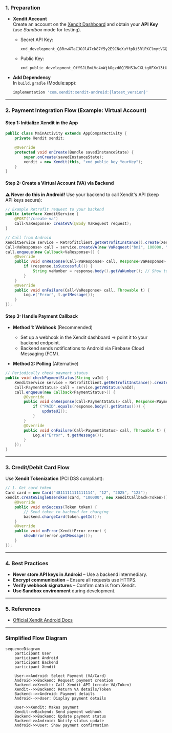### **1. Preparation**
- **Xendit Account**  
  Create an account on the [Xendit Dashboard](https://dashboard.xendit.co/) and obtain your **API Key** (use *Sandbox* mode for testing).  
  - Secret API Key:
    ```
    xnd_development_Q8RrwXTaCJOJlA7ck87f5y2E9CNeXuYfpDi5RlPXClmytVGQjIro2Bn6MaB6Qrr
    ```
  - Public Key:
    ```
    xnd_public_development_OfYSJLBmLVc4oWjkOgzd0QJ5HSJwCXLtg0FXm13tU_Zg9vFP0coayC2qN_ztlKer
    ```

- **Add Dependency**  
  In `build.gradle` (Module:app):
  ```gradle
  implementation 'com.xendit:xendit-android:{latest_version}'
  ```

---

### **2. Payment Integration Flow (Example: Virtual Account)**
#### **Step 1: Initialize Xendit in the App**  
```java
public class MainActivity extends AppCompatActivity {
    private Xendit xendit;

    @Override
    protected void onCreate(Bundle savedInstanceState) {
        super.onCreate(savedInstanceState);
        xendit = new Xendit(this, "xnd_public_key_YourKey");
    }
}
```

#### **Step 2: Create a Virtual Account (VA) via Backend**  
**⚠️ Never do this in Android!** Use your backend to call Xendit's API (keep API keys secure):  
```java
// Example Retrofit request to your backend
public interface XenditService {
    @POST("/create-va")
    Call<VaResponse> createVA(@Body VaRequest request);
}

// Call from Android
XenditService service = RetrofitClient.getRetrofitInstance().create(XenditService.class);
Call<VaResponse> call = service.createVA(new VaRequest("bni", 100000, "123"));
call.enqueue(new Callback<VaResponse>() {
    @Override
    public void onResponse(Call<VaResponse> call, Response<VaResponse> response) {
        if (response.isSuccessful()) {
            String vaNumber = response.body().getVaNumber(); // Show to user
        }
    }
    @Override
    public void onFailure(Call<VaResponse> call, Throwable t) {
        Log.e("Error", t.getMessage());
    }
});
```

#### **Step 3: Handle Payment Callback**  
- **Method 1: Webhook** (Recommended)  
  - Set up a webhook in the Xendit dashboard → point it to your backend endpoint.  
  - Backend sends notifications to Android via Firebase Cloud Messaging (FCM).  

- **Method 2: Polling** (Alternative)  
```java
// Periodically check payment status
public void checkPaymentStatus(String vaId) {
    XenditService service = RetrofitClient.getRetrofitInstance().create(XenditService.class);
    Call<PaymentStatus> call = service.getVAStatus(vaId);
    call.enqueue(new Callback<PaymentStatus>() {
        @Override
        public void onResponse(Call<PaymentStatus> call, Response<PaymentStatus> response) {
            if ("PAID".equals(response.body().getStatus())) {
                updateUI();
            }
        }
        @Override
        public void onFailure(Call<PaymentStatus> call, Throwable t) {
            Log.e("Error", t.getMessage());
        }
    });
}
```

---

### **3. Credit/Debit Card Flow**  
Use **Xendit Tokenization** (PCI DSS compliant):  
```java
// 1. Get card token
Card card = new Card("4811111111111114", "12", "2025", "123");
xendit.createSingleUseToken(card, "100000", new XenditCallback<Token>() {
    @Override
    public void onSuccess(Token token) {
        // Send token to backend for charging
        backend.chargeCard(token.getId());
    }
    @Override
    public void onError(XenditError error) {
        showError(error.getMessage());
    }
});
```

---

### **4. Best Practices**  
- **Never store API keys in Android** – Use a backend intermediary.  
- **Encrypt communication** – Ensure all requests use HTTPS.  
- **Verify webhook signatures** – Confirm data is from Xendit.  
- **Use Sandbox environment** during development.  

---

### **5. References**  
- [Official Xendit Android Docs](https://docs.xendit.co/mobile/xendit-android-sdk)  

---

### **Simplified Flow Diagram**  
```mermaid
sequenceDiagram
    participant User
    participant Android
    participant Backend
    participant Xendit

    User->>Android: Select Payment (VA/Card)
    Android->>Backend: Request payment creation
    Backend->>Xendit: Call Xendit API (create VA/Token)
    Xendit-->>Backend: Return VA details/Token
    Backend-->>Android: Payment details
    Android-->>User: Display payment details
    
    User->>Xendit: Makes payment
    Xendit->>Backend: Send payment webhook
    Backend->>Backend: Update payment status
    Backend->>Android: Notify status update
    Android->>User: Show payment confirmation
```
